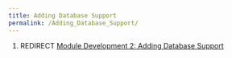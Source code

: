 ```yaml
---
title: Adding Database Support
permalink: /Adding_Database_Support/
---
```


1.  REDIRECT [Module Development 2: Adding Database Support](/Module_Development_2:_Adding_Database_Support.md)
